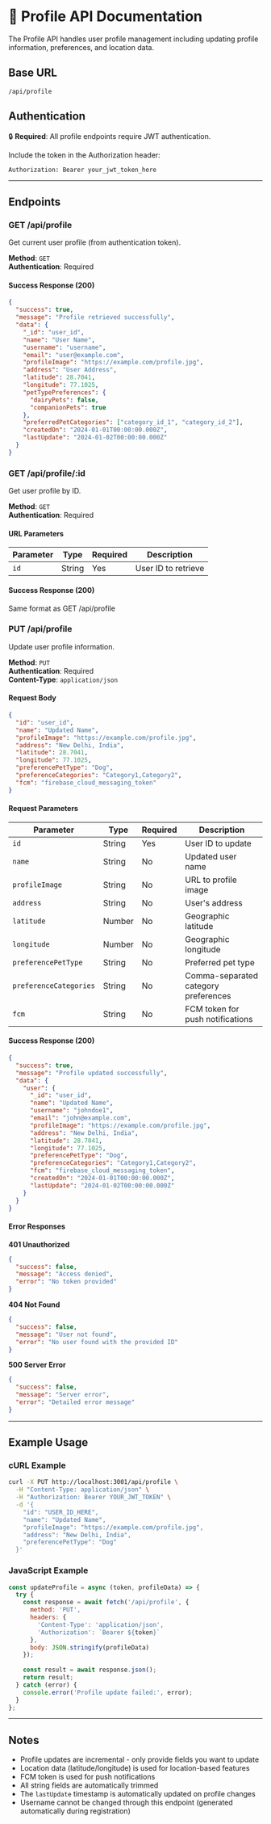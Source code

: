 # 👤 Profile API Documentation

The Profile API handles user profile management including updating profile information, preferences, and location data.

## Base URL
```
/api/profile
```

## Authentication
🔒 **Required**: All profile endpoints require JWT authentication.

Include the token in the Authorization header:
```
Authorization: Bearer your_jwt_token_here
```

---

## Endpoints

### GET /api/profile
Get current user profile (from authentication token).

**Method**: `GET`  
**Authentication**: Required  

#### Success Response (200)
```json
{
  "success": true,
  "message": "Profile retrieved successfully",
  "data": {
    "_id": "user_id",
    "name": "User Name",
    "username": "username",
    "email": "user@example.com",
    "profileImage": "https://example.com/profile.jpg",
    "address": "User Address",
    "latitude": 28.7041,
    "longitude": 77.1025,
    "petTypePreferences": {
      "dairyPets": false,
      "companionPets": true
    },
    "preferredPetCategories": ["category_id_1", "category_id_2"],
    "createdOn": "2024-01-01T00:00:00.000Z",
    "lastUpdate": "2024-01-02T00:00:00.000Z"
  }
}
```

### GET /api/profile/:id
Get user profile by ID.

**Method**: `GET`  
**Authentication**: Required  

#### URL Parameters
| Parameter | Type | Required | Description |
|-----------|------|----------|-------------|
| `id` | String | Yes | User ID to retrieve |

#### Success Response (200)
Same format as GET /api/profile

### PUT /api/profile
Update user profile information.

**Method**: `PUT`  
**Authentication**: Required  
**Content-Type**: `application/json`

#### Request Body
```json
{
  "id": "user_id",
  "name": "Updated Name",
  "profileImage": "https://example.com/profile.jpg",
  "address": "New Delhi, India",
  "latitude": 28.7041,
  "longitude": 77.1025,
  "preferencePetType": "Dog",
  "preferenceCategories": "Category1,Category2",
  "fcm": "firebase_cloud_messaging_token"
}
```

#### Request Parameters
| Parameter | Type | Required | Description |
|-----------|------|----------|-------------|
| `id` | String | Yes | User ID to update |
| `name` | String | No | Updated user name |
| `profileImage` | String | No | URL to profile image |
| `address` | String | No | User's address |
| `latitude` | Number | No | Geographic latitude |
| `longitude` | Number | No | Geographic longitude |
| `preferencePetType` | String | No | Preferred pet type |
| `preferenceCategories` | String | No | Comma-separated category preferences |
| `fcm` | String | No | FCM token for push notifications |

#### Success Response (200)
```json
{
  "success": true,
  "message": "Profile updated successfully",
  "data": {
    "user": {
      "_id": "user_id",
      "name": "Updated Name",
      "username": "johndoe1",
      "email": "john@example.com",
      "profileImage": "https://example.com/profile.jpg",
      "address": "New Delhi, India",
      "latitude": 28.7041,
      "longitude": 77.1025,
      "preferencePetType": "Dog",
      "preferenceCategories": "Category1,Category2",
      "fcm": "firebase_cloud_messaging_token",
      "createdOn": "2024-01-01T00:00:00.000Z",
      "lastUpdate": "2024-01-02T00:00:00.000Z"
    }
  }
}
```

#### Error Responses

**401 Unauthorized**
```json
{
  "success": false,
  "message": "Access denied",
  "error": "No token provided"
}
```

**404 Not Found**
```json
{
  "success": false,
  "message": "User not found",
  "error": "No user found with the provided ID"
}
```

**500 Server Error**
```json
{
  "success": false,
  "message": "Server error",
  "error": "Detailed error message"
}
```

---

## Example Usage

### cURL Example
```bash
curl -X PUT http://localhost:3001/api/profile \
  -H "Content-Type: application/json" \
  -H "Authorization: Bearer YOUR_JWT_TOKEN" \
  -d '{
    "id": "USER_ID_HERE",
    "name": "Updated Name",
    "profileImage": "https://example.com/profile.jpg",
    "address": "New Delhi, India",
    "preferencePetType": "Dog"
  }'
```

### JavaScript Example
```javascript
const updateProfile = async (token, profileData) => {
  try {
    const response = await fetch('/api/profile', {
      method: 'PUT',
      headers: {
        'Content-Type': 'application/json',
        'Authorization': `Bearer ${token}`
      },
      body: JSON.stringify(profileData)
    });
    
    const result = await response.json();
    return result;
  } catch (error) {
    console.error('Profile update failed:', error);
  }
};
```

---

## Notes

- Profile updates are incremental - only provide fields you want to update
- Location data (latitude/longitude) is used for location-based features
- FCM token is used for push notifications
- All string fields are automatically trimmed
- The `lastUpdate` timestamp is automatically updated on profile changes
- Username cannot be changed through this endpoint (generated automatically during registration)
